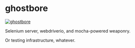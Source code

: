 ghostbore
=========

[![ghostbore](https://i.imgur.com/moe6wmK.jpg)](http://wiki.guildwars2.com/wiki/Test_Your_Metal)

Selenium server, webdriverio, and mocha-powered weaponry.

Or testing infrastructure, whatever.
